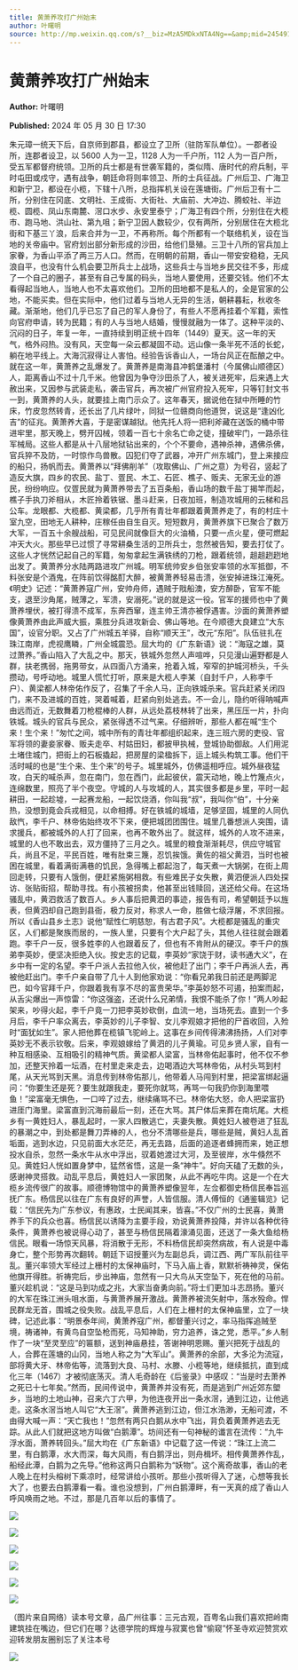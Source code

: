 ```yaml
---
title: 黄萧养攻打广州始末
author: 叶曙明
source: http://mp.weixin.qq.com/s?__biz=MzA5MDkxNTA4Ng==&amp;mid=2454915175&amp;idx=1&amp;sn=f7eeea6931898029db0b2b1ffa3907a9&amp;chksm=87a3c006b0d4491059517f622baad598959b5ccb9176450c0105c6c2794c0678ed39a121d970&poc_token=HJ_Do2ejHyO-wNZGG8Q1S8FdPgy1YBBEob-nUEme
---
```


# 黄萧养攻打广州始末

**Author:** 叶曙明

**Published:** 2024 年 05 月 30 日 17:30

朱元璋一统天下后，自京师到郡县，都设立了卫所（驻防军队单位）。一郡者设所，连郡者设卫，以 5600 人为一卫，1128 人为一千户所，112 人为一百户所，受五军都督府统领。卫所的兵士都是有世袭军籍的，类似隋、唐时代的府兵制，平时屯田或戍守，遇有战争，朝廷命将则率领卫、所的士兵征战。广州后卫、广海卫和新宁卫，都设在小榄，下辖十八所，总指挥机关设在莲塘街。广州后卫有十二所，分别住在冈底、文明社、王成街、大街社、大庙前、大冲边、腾蛟社、半边榄、圆榄、凤山东南麓、滘口水步、永安里泰宁；广海卫有四个所，分别住在大榄市、跑马地、洪山社、第九咀；新宁卫因人数较少，仅有两所，分别居住在大榄北街和下基三丫浪，后来合并为一卫，不再称所。每个所都有一个联络机关，设在当地的关帝庙中。官府划出部分新形成的沙田，给他们垦殖。三卫十八所的官兵加上家眷，为香山平添了两三万人口。然而，在明朝的前期，香山一带安安稳稳，无风浪自平，也没有什么机会要卫所兵士上战场，这些兵士与当地乡民交往不多，形成了一个自己的圈子，甚至有自己专属的码头，当地人要使用，还要交钱。他们不太看得起当地人，当地人也不太喜欢他们。卫所的田地都不是私人的，全是官家的公地，不能买卖。但在实际中，他们过着与当地人无异的生活，朝耕暮耘，秋收冬藏。渐渐地，他们几乎已忘了自己的军人身份了，有些人不愿再挂着个军籍，索性向官府申请，转为民籍；有的人与当地人结婚，慢慢就融为一体了。这种平淡的、沉闷的日子，年复一年，一直持续到明正统十四年（1449）夏天。这一年的天气，格外闷热。没有风，天空每一朵云都凝固不动。远山像一条半死不活的长蛇，躺在地平线上。大海沉寂得让人害怕。经验告诉香山人，一场台风正在酝酿之中。就在这一年，黄萧养之乱爆发了。黄萧养是南海县冲鹤堡潘村（今属佛山顺德区）人，距离香山不过十几千米。他曾因为争夺沙田杀了人，被关进死牢，后来遇上大赦出来，又因参与武装走私，袭击官兵，再次被广州官府投入死牢，只等钉封文书一到，黄萧养的人头，就要挂上南门示众了。这年春天，据说他在狱中所睡的竹床，竹皮忽然转青，还长出了几片绿叶，同狱一位赣商向他道贺，说这是“逢凶化吉”的征兆。黄萧养大喜，于是密谋越狱。他先托人将一把利斧藏在送饭的桶中带进牢里，那天晚上，劈开囚械，领着一百七十余名亡命之徒，撞破牢门，一路杀往军械局。这些人都是从十八层地狱钻出来的，个个不要命，遇神杀神，遇佛杀佛，官兵猝不及防，一时惊作鸟兽散。囚犯们夺了武器，冲开广州东城门，登上来接应的船只，扬帆而去。黄萧养以“拜佛削羊”（攻取佛山、广州之意）为号召，竖起了造反大旗，四乡的农民、盐丁、疍民、木工、石匠、樵子、贩夫、无家无业的游民，纷纷响应。仅疍民就为黄萧养带去了五百条船，香山场的数千盐丁揭竿而起，樵子手执刀斧相从，木匠拎着铁锯、墨斗赶来，日夜加班，制造攻城用的云梯和吕公车。龙眼都、大榄都、黄梁都，几乎所有青壮年都跟着黄萧养走了，有的村庄十室九空，田地无人耕种，庄稼任由自生自灭。短短数月，黄萧养旗下已聚合了数万大军，一百五十余艘战船，可见民间就像巨大的火油桶，只要一点火星，便可燃起冲天大火。那些早已过惯了寻常耕桑生活的卫所兵士，忽然被告知，要去打仗了。这些人才恍然记起自己的军籍，匆匆拿起生满铁绣的刀枪，跟着统领，趄趄趔趔地出发了。黄萧养分水陆两路进攻广州城。明军统帅安乡伯张安率领的水军抵御，不料张安是个酒鬼，在阵前饮得酩酊大醉，被黄萧养轻易击溃，张安掉进珠江淹死。《明史》记述：“黄萧养寇广州，安帅舟师，遇贼于戙船澳，安方醉卧，官军不能支，退至沙角尾，贼薄之，军溃，安溺死。”说的就是这一役。官军的援师也中了黄萧养埋伏，被打得溃不成军，东奔西窜，连主帅王清亦被俘遇害。沙面的黄萧养塑像黄萧养由此声威大振，乘胜分兵进攻新会、佛山等地。在今顺德大良建立“大东国”，设官分职。又占了广州城五羊驿，自称“顺天王”，改元“东阳”。队伍驻扎在珠江南岸，虎视鹰瞵，广州全城震恐。屈大均的《广东新语》说：“海寇之雄，莫过萧养。”香山陷入了大乱之中。那天，铁城外忽然人声喧哗，只见漫山遍野都是人群，扶老携弱，拖男带女，从四面八方涌来，抢着入城，窄窄的护城河桥头，千头攒动，号呼动地。城里人慌忙打听，原来是大榄人李某（自封千户，人称李千户）、黄梁都人林帝佑作反了，召集了千余人马，正向铁城杀来。官兵赶紧关闭四门，来不及进城的百姓，哭着喊着，赶紧向别处逃去。不一会儿，隐约听得呐喊声由远而近，无数舞着刀枪棍棒的人群，从远处荔枝林转了出来，黑压压一片，扑向铁城。城头的官兵与民众，紧张得透不过气来。仔细辨听，那些人都在喊“生个来！生个来！”匆忙之间，城中所有的青壮年都组织起来，连三班六房的吏役、官军将领的妻妾家眷、贩夫走卒、村姑田妇，都披甲执械，登城协助御敌。人们用泥土堵住城门，把街上的石板撬起，把房屋的梁楹拆下，运上城头构筑工事。他们干活时喊的也是“生个来、生个来”的号子。城里城外，仿佛遥相呼应。城外昼夜猛攻，白天的喊杀声，忽在南门，忽在西门，此起彼伏，震天动地，晚上竹篾点火，连绵数里，照亮了半个夜空。守城的人与攻城的人，其实很多都是乡里，平时一起耕田，一起趁墟，一起赛龙船，一起饮烧酒，你叫我“叔”，我叫你“伯”，十分亲热，没想到竟会兵戎相见，以命相搏。好在铁城的城墙，足够坚固，城里的人同仇敌忾，李千户、林帝佑始终攻不下来，便把城团团围住。城里几番想派人突围，请求援兵，都被城外的人打了回来，也再不敢外出了。就这样，城外的人攻不进来，城里的人也不敢出去，双方僵持了三月之久。城里的粮食渐渐耗尽，供应守城官兵，尚且不足，平民百姓，唯有肚束三篾，忍饥挨饿。黄佐的祖父黄泗，当时也被困在城里，看着满街满巷的饥民，急得嘴上都起泡了，每天煮一大锅粥，在街上周回走转，只要有人饿倒，便赶紧施粥相救。有些难民子女失散，黄泗便派人四处探访、张贴街招，帮助寻找。有小孩被拐卖，他甚至出钱赎回，送还给父母。在这场骚乱中，黄泗救活了数百人。乡人事后把黄泗的事迹，报告有司，希望朝廷予以旌表，但黄泗却自己跑到县衙，极力反对，称求人一命，胜做七级浮屠，不求回报。所以《香山县乡土志》说他“赋性仁明慈恕，有古君子风”。大榄都是骚乱的重灾区，人们都是聚族而居的，一族人里，只要有个大户起了头，其他人往往就会跟着跑。李千户一反，很多姓李的人也跟着反了，但也有不肯附从的硬汉。李千户的族弟李英妙，便坚决拒绝入伙。按史志的记载，李英妙“家饶于财，读书通大义”，在乡中有一定的名望。李千户派人去拉他入伙，被他赶了出门；李千户再派人去，再被他赶出门。李千户亲自带了几十人到他家劝说：“你看兄弟我日前还是两脚泥巴，如今官拜千户，你跟着我有享不尽的富贵荣华。”李英妙怒不可遏，拍案而起，从舌尖爆出一声惊雷：“你这强盗，还说什么兄弟情，我恨不能杀了你！”两人吵起架来，吵得火起，李千户竟一刀把李英妙砍倒，血流一地，当场死去。直到一个多月后，李千户率众离去，李英妙的儿子李智、女儿李观娘才把他的尸首收回，入殓时“面犹如生”。家人把他葬在榄镇飞驼岭上。这事在乡间传得沸沸扬扬，人们对李英妙无不表示钦敬。后来，李观娘嫁给了黄泗的儿子黄瑜。可见乡贤人家，自有一种互相感染、互相吸引的精神气质。黄梁都人梁富，当林帝佑起事时，他不仅不参加，还整天拎着一坛酒，在村里走来走去，边喝酒边大骂林帝佑，从村头骂到村尾，从天光骂到天黑。消息传到林帝佑那儿，他带着人马闯到村里，把梁富绑起逼问：“你要生还是死？要生就跟我走，要死你就骂，再骂一句我扔你到海里喂鱼！”梁富毫无惧色，一口啐了过去，继续痛骂不已。林帝佑大怒，命人把梁富扔进厓门海里。梁富直到沉海前最后一刻，还在大骂。其尸体后来葬在南坑尾。大榄乡有一黄姓妇人，暴乱起时，一家人四散逃亡，夫妻失散。黄姓妇人被卷进了狂乱的暴潮之中，到处都是舞刀弄棒的人，也分不清哪些是兵，哪些是贼，黄妇人乱首垢面，逃到水边，只见前面大水茫茫，再无去路，后面的追逐者蜂拥而来，她正想投水自杀，忽然一条水牛从水中浮出，驭着她渡过大河，及至彼岸，水牛倏然不见。黄姓妇人恍如置身梦中，猛然省悟，这是一条“神牛”。好向天磕了无数的头，感谢神灵搭救。动乱平息后，黄姓妇人一家团聚，从此不再吃牛肉。这是一个在大榄乡流传很广的故事。顺德博物馆中的黄萧养塑像翌年，左佥都御史杨信民奉旨巡抚广东。杨信民以往在广东有良好的声誉，人皆信服。清人傅恒的《通鉴辑览》记载：“信民先为广东参议，有惠政，士民闻其来，皆喜。”不仅广州的士民喜，黄萧养手下的兵众也喜。杨信民以诱降为主要手段，劝说黄萧养投降，并许以各种优待条件，黄萧养也被说得心动了，甚至与杨信民隔着濠涌见面，还送了一条大鱼给杨信民。眼看一场惊天风暴，将消散于无形，不料杨信民却突然病故，有人说是中毒身亡，整个形势再次翻转。朝廷下诏授董兴为左副总兵，调江西、两广军队前往平乱。董兴率领大军经过上栅村的太保神庙时，下马入庙上香，默默祈祷神灵，保佑他旗开得胜。祈祷完后，步出神庙，忽然有一只大鸟从天空坠下，死在他的马前。董兴趁机说：“这是马到功成之兆，大家当奋勇向前。”将士们更加斗志昂扬。董兴的大军在珠江洲头咀水面，与黄萧养展开激战。黄萧养被流矢射中，落水殁命。悍民群龙无首，围城之役失败。战乱平息后，人们在上栅村的太保神庙里，立了一块碑，记述此事：“明景泰年间，黄萧养寇广州，都督董兴讨之，率马指挥追贼至境，祷诸神，有黄鸟自空坠枪而死，马知神助，穷力追养，诛之党，悉平。”乡人制作了一块“至灵至应”的匾额，送到神庙悬挂，答谢神明恩赐。董兴把死于战乱的人，合葬在莲塘的山冈，当地人称之为“大军山”。黄萧养的余部，大多沦为流寇，部将黄大牙、林帝佑等，流落到大良、马村、水滕、小榄等地，继续抵抗，直到成化三年（1467）才被彻底荡灭。清人毛奇龄在《后鉴录》中感叹：“当是时去萧养之死已十七年矣。”然而，民间传说中，黄萧养并没有死，而是逃到广州近郊东塱乡，当地的土地山神，召来六丁六甲，为他连夜开出一条水滘，通到江边，让他逃走。这条水滘当地人叫它“大王滘”。黄萧养逃到江边，但江水浩渺，无船可渡，不由得大喊一声：“天亡我也！”忽然有两只白鹅从水中飞出，背负着黄萧养逃去无踪。从此人们就把这地方叫做“白鹅潭”。坊间还有一句神秘的谶言在流传：“九牛浮水面，萧养转回头。”屈大均在《广东新语》中记载了这一传说：“珠江上流二里，有白鹅潭，水大而深，每大风雨，有白鹅浮出，则舟楫坏。相传黄萧养作乱，船经此潭，白鹅为之先导。”他称这两只白鹅称为“妖物”。这个离奇故事，香山的老人晚上在村头榕树下乘凉时，经常讲给小孩听。那些小孩听得入了迷，心想等我长大了，也要去白鹅潭看一看。谁也没想到，广州白鹅潭畔，有一天真的成了香山人呼风唤雨之地。不过，那是几百年以后的事情了。

![](https://mmbiz.qpic.cn/mmbiz_png/bL2iaicTYdZn7sloHocCzRkZaFcYXnjhL0s6Sqrysvp1MQAFGdaTnncAJUcXqpVKeoC9drlpFIad93ianniaCKuFnw/640?wx_fmt=png&from=appmsg)

![](https://mmbiz.qpic.cn/mmbiz_jpg/PJWG74pLsMYQxW1Gro6JutJkOnrY8E4L0dRfgHx28LDkibVPZG2fe2rODIajMtsRbXWiaeMIJGvxrFbHRVk3USxw/640?from=appmsg)

![](https://mmbiz.qpic.cn/mmbiz_png/bL2iaicTYdZn7sloHocCzRkZaFcYXnjhL08MWsppicCicBicQoXYVhVSl0RmRfyl9Fz813OZbul9TxeByNu9iaPfDe5w/640?wx_fmt=png&from=appmsg)

![](https://mmbiz.qpic.cn/mmbiz_png/bL2iaicTYdZn7sloHocCzRkZaFcYXnjhL0s6Sqrysvp1MQAFGdaTnncAJUcXqpVKeoC9drlpFIad93ianniaCKuFnw/640?wx_fmt=png&from=appmsg)

![](https://mmbiz.qpic.cn/mmbiz_jpg/PJWG74pLsMYQxW1Gro6JutJkOnrY8E4Lu4Rogj3d4la4xubU5GjeTQUMMYGfM5odeFNvv1DV0hJxYwsYwIcUZA/640?from=appmsg)

![](https://mmbiz.qpic.cn/mmbiz_png/bL2iaicTYdZn7sloHocCzRkZaFcYXnjhL08MWsppicCicBicQoXYVhVSl0RmRfyl9Fz813OZbul9TxeByNu9iaPfDe5w/640?wx_fmt=png&from=appmsg)

（图片来自网络）读本号文章，品广州往事：三元古观，百粤名山我们喜欢把岭南建筑挂在嘴边，但它们在哪？达德学院的辉煌与寂寞也曾“偷窥”怀圣寺欢迎赞赏欢迎转发朋友圈别忘了关注本号

![](https://mmbiz.qpic.cn/mmbiz_jpg/PJWG74pLsMZW3Aw2JDzTfsKiankEa5vzfYXvfGciaBdWgpvITsLiaXWe997V7gXqibMVQBgGniamyKjZC5HHQTgCicgQ/640?wx_fmt=other&tp=webp&wxfrom=5&wx_lazy=1&wx_co=1)
